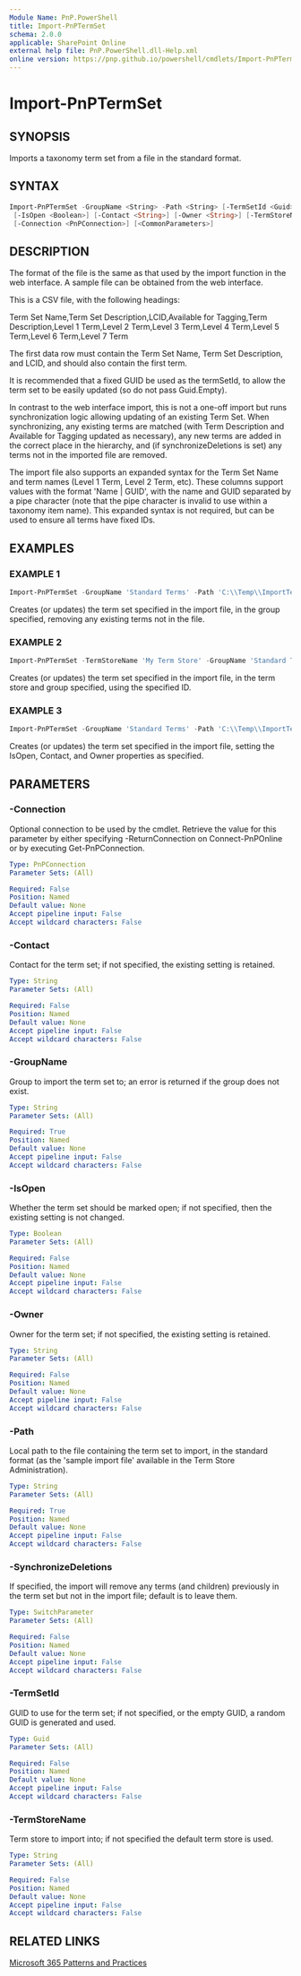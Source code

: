 ```yaml
---
Module Name: PnP.PowerShell
title: Import-PnPTermSet
schema: 2.0.0
applicable: SharePoint Online
external help file: PnP.PowerShell.dll-Help.xml
online version: https://pnp.github.io/powershell/cmdlets/Import-PnPTermSet.html
---
```

 
# Import-PnPTermSet

## SYNOPSIS
Imports a taxonomy term set from a file in the standard format.

## SYNTAX

```powershell
Import-PnPTermSet -GroupName <String> -Path <String> [-TermSetId <Guid>] [-SynchronizeDeletions]
 [-IsOpen <Boolean>] [-Contact <String>] [-Owner <String>] [-TermStoreName <String>]
 [-Connection <PnPConnection>] [<CommonParameters>]
```

## DESCRIPTION
The format of the file is the same as that used by the import function in the web interface. A sample file can be obtained from the web interface.

This is a CSV file, with the following headings:

  Term Set Name,Term Set Description,LCID,Available for Tagging,Term Description,Level 1 Term,Level 2 Term,Level 3 Term,Level 4 Term,Level 5 Term,Level 6 Term,Level 7 Term

The first data row must contain the Term Set Name, Term Set Description, and LCID, and should also contain the first term. 

It is recommended that a fixed GUID be used as the termSetId, to allow the term set to be easily updated (so do not pass Guid.Empty).

In contrast to the web interface import, this is not a one-off import but runs synchronization logic allowing updating of an existing Term Set. When synchronizing, any existing terms are matched (with Term Description and Available for Tagging updated as necessary), any new terms are added in the correct place in the hierarchy, and (if synchronizeDeletions is set) any terms not in the imported file are removed.

The import file also supports an expanded syntax for the Term Set Name and term names (Level 1 Term, Level 2 Term, etc). These columns support values with the format 'Name | GUID', with the name and GUID separated by a pipe character (note that the pipe character is invalid to use within a taxonomy item name). This expanded syntax is not required, but can be used to ensure all terms have fixed IDs.

## EXAMPLES

### EXAMPLE 1
```powershell
Import-PnPTermSet -GroupName 'Standard Terms' -Path 'C:\\Temp\\ImportTermSet.csv' -SynchronizeDeletions
```

Creates (or updates) the term set specified in the import file, in the group specified, removing any existing terms not in the file.

### EXAMPLE 2
```powershell
Import-PnPTermSet -TermStoreName 'My Term Store' -GroupName 'Standard Terms' -Path 'C:\\Temp\\ImportTermSet.csv' -TermSetId '{15A98DB6-D8E2-43E6-8771-066C1EC2B8D8}'
```

Creates (or updates) the term set specified in the import file, in the term store and group specified, using the specified ID.

### EXAMPLE 3
```powershell
Import-PnPTermSet -GroupName 'Standard Terms' -Path 'C:\\Temp\\ImportTermSet.csv' -IsOpen $true -Contact 'user@example.org' -Owner 'user@example.org'
```

Creates (or updates) the term set specified in the import file, setting the IsOpen, Contact, and Owner properties as specified.

## PARAMETERS

### -Connection
Optional connection to be used by the cmdlet. Retrieve the value for this parameter by either specifying -ReturnConnection on Connect-PnPOnline or by executing Get-PnPConnection.

```yaml
Type: PnPConnection
Parameter Sets: (All)

Required: False
Position: Named
Default value: None
Accept pipeline input: False
Accept wildcard characters: False
```

### -Contact
Contact for the term set; if not specified, the existing setting is retained.

```yaml
Type: String
Parameter Sets: (All)

Required: False
Position: Named
Default value: None
Accept pipeline input: False
Accept wildcard characters: False
```

### -GroupName
Group to import the term set to; an error is returned if the group does not exist.

```yaml
Type: String
Parameter Sets: (All)

Required: True
Position: Named
Default value: None
Accept pipeline input: False
Accept wildcard characters: False
```

### -IsOpen
Whether the term set should be marked open; if not specified, then the existing setting is not changed.

```yaml
Type: Boolean
Parameter Sets: (All)

Required: False
Position: Named
Default value: None
Accept pipeline input: False
Accept wildcard characters: False
```

### -Owner
Owner for the term set; if not specified, the existing setting is retained.

```yaml
Type: String
Parameter Sets: (All)

Required: False
Position: Named
Default value: None
Accept pipeline input: False
Accept wildcard characters: False
```

### -Path
Local path to the file containing the term set to import, in the standard format (as the 'sample import file' available in the Term Store Administration).

```yaml
Type: String
Parameter Sets: (All)

Required: True
Position: Named
Default value: None
Accept pipeline input: False
Accept wildcard characters: False
```

### -SynchronizeDeletions
If specified, the import will remove any terms (and children) previously in the term set but not in the import file; default is to leave them.

```yaml
Type: SwitchParameter
Parameter Sets: (All)

Required: False
Position: Named
Default value: None
Accept pipeline input: False
Accept wildcard characters: False
```

### -TermSetId
GUID to use for the term set; if not specified, or the empty GUID, a random GUID is generated and used.

```yaml
Type: Guid
Parameter Sets: (All)

Required: False
Position: Named
Default value: None
Accept pipeline input: False
Accept wildcard characters: False
```

### -TermStoreName
Term store to import into; if not specified the default term store is used.

```yaml
Type: String
Parameter Sets: (All)

Required: False
Position: Named
Default value: None
Accept pipeline input: False
Accept wildcard characters: False
```

## RELATED LINKS

[Microsoft 365 Patterns and Practices](https://aka.ms/m365pnp)

